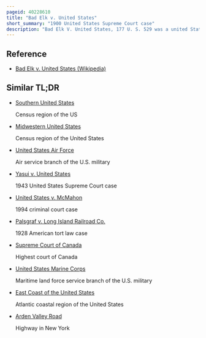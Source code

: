 ```yaml
---
pageid: 40228610
title: "Bad Elk v. United States"
short_summary: "1900 United States Supreme Court case"
description: "Bad Elk V. United States, 177 U. S. 529 was a united States supreme Court Case in which the Court held that an Individual had the Right to use Force to resist an unlawful Arrest and was entitled to a Jury Instruction to that Effect."
---
```


## Reference

- [Bad Elk v. United States (Wikipedia)](https://en.wikipedia.org/?curid=40228610)

## Similar TL;DR

- [Southern United States](/tldr/en/southern-united-states)

  Census region of the US

- [Midwestern United States](/tldr/en/midwestern-united-states)

  Census region of the United States

- [United States Air Force](/tldr/en/united-states-air-force)

  Air service branch of the U.S. military

- [Yasui v. United States](/tldr/en/yasui-v-united-states)

  1943 United States Supreme Court case

- [United States v. McMahon](/tldr/en/united-states-v-mcmahon)

  1994 criminal court case

- [Palsgraf v. Long Island Railroad Co.](/tldr/en/palsgraf-v-long-island-railroad-co)

  1928 American tort law case

- [Supreme Court of Canada](/tldr/en/supreme-court-of-canada)

  Highest court of Canada

- [United States Marine Corps](/tldr/en/united-states-marine-corps)

  Maritime land force service branch of the U.S. military

- [East Coast of the United States](/tldr/en/east-coast-of-the-united-states)

  Atlantic coastal region of the United States

- [Arden Valley Road](/tldr/en/arden-valley-road)

  Highway in New York
